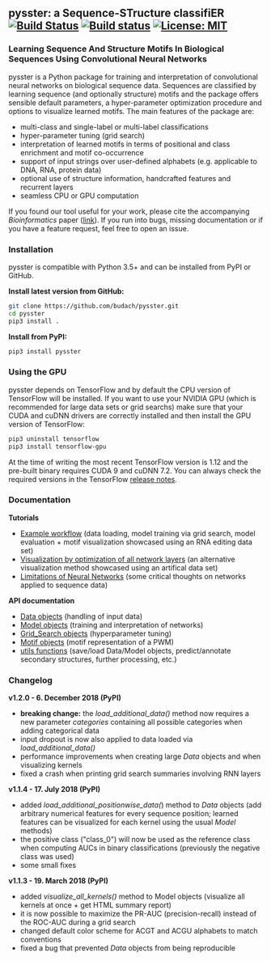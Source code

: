## pysster: a Sequence-STructure classifiER  [![Build Status](https://travis-ci.org/budach/pysster.svg?branch=master)](https://travis-ci.org/budach/pysster) [![Build status](https://ci.appveyor.com/api/projects/status/b7kkrb0qu5fsanbh/branch/master?svg=true)](https://ci.appveyor.com/project/budach/pysster/branch/master) [![License: MIT](https://img.shields.io/badge/License-MIT-green.svg)](https://opensource.org/licenses/MIT)
### Learning Sequence And Structure Motifs In Biological Sequences Using Convolutional Neural Networks

pysster is a Python package for training and interpretation of convolutional neural networks on biological sequence data. Sequences are classified by learning sequence (and optionally structure) motifs and the package offers sensible default parameters, a hyper-parameter optimization procedure and options to visualize learned motifs. The main features of the package are:

* multi-class and single-label or multi-label classifications
* hyper-parameter tuning (grid search)
* interpretation of learned motifs in terms of positional and class enrichment and motif co-occurrence
* support of input strings over user-defined alphabets (e.g. applicable to DNA, RNA, protein data)
* optional use of structure information, handcrafted features and recurrent layers
* seamless CPU or GPU computation

If you found our tool useful for your work, please cite the accompanying *Bioinformatics* paper ([link](https://academic.oup.com/bioinformatics/advance-article/doi/10.1093/bioinformatics/bty222/4962494)).
If you run into bugs, missing documentation or if you have a feature request, feel free to open an issue.

### Installation

pysster is compatible with Python 3.5+ and can be installed from PyPI or GitHub.

**Install latest version from GitHub:**
```sh
git clone https://github.com/budach/pysster.git
cd pysster
pip3 install .
```
**Install from PyPI:**

```sh
pip3 install pysster
```

### Using the GPU

pysster depends on TensorFlow and by default the CPU version of TensorFlow will be installed. If you want to use your NVIDIA GPU (which is recommended for large data sets or grid searchs) make sure that your CUDA and cuDNN drivers are correctly installed and then install the GPU version of TensorFlow:

```sh
pip3 uninstall tensorflow
pip3 install tensorflow-gpu
```

At the time of writing the most recent TensorFlow version is 1.12 and the pre-built binary requires CUDA 9 and cuDNN 7.2. You can always check the required versions in the TensorFlow [release notes](https://github.com/tensorflow/tensorflow/releases).


### Documentation

**Tutorials**
* [Example workflow](https://github.com/budach/pysster/blob/master/tutorials/workflow_rna_editing.ipynb) (data loading, model training via grid search, model evaluation + motif visualization showcased using an RNA editing data set)
* [Visualization by optimization of all network layers](https://github.com/budach/pysster/blob/master/tutorials/visualize_all_the_things.ipynb) (an alternative visualization method showcased using an artifical data set)
* [Limitations of Neural Networks](https://github.com/budach/pysster/blob/master/tutorials/limitations.md) (some critical thoughts on networks applied to sequence data)

**API documentation**
* [Data objects](https://github.com/budach/pysster/blob/master/docs/Data.md) (handling of input data)
* [Model objects](https://github.com/budach/pysster/blob/master/docs/Model.md) (training and interpretation of networks)
* [Grid_Search objects](https://github.com/budach/pysster/blob/master/docs/Grid_Search.md) (hyperparameter tuning)
* [Motif objects](https://github.com/budach/pysster/blob/master/docs/Motif.md) (motif representation of a PWM)
* [utils functions](https://github.com/budach/pysster/blob/master/docs/utils.md) (save/load Data/Model objects, predict/annotate secondary structures, further processing, etc.)


### Changelog

**v1.2.0 - 6. December 2018 (PyPI)**
* **breaking change:** the *load_additional_data()* method now requires a new parameter *categories* containing all possible categories when adding categorical data
* input dropout is now also applied to data loaded via *load_additional_data()*
* performance improvements when creating large *Data* objects and when visualizing kernels
* fixed a crash when printing grid search summaries involving RNN layers

**v1.1.4 - 17. July 2018 (PyPI)**
* added *load_additional_positionwise_data(*) method to *Data* objects (add arbitrary numerical features for every sequence position; learned features can be visualized for each kernel using the usual *Model* methods)
* the positive class ("class_0") will now be used as the reference class when computing AUCs in binary classifications (previously the negative class was used)
* some small fixes

**v1.1.3 - 19. March 2018 (PyPI)**
* added *visualize_all_kernels()* method to Model objects (visualize all kernels at once + get HTML summary report)
* it is now possible to maximize the PR-AUC (precision-recall) instead of the ROC-AUC during a grid search
* changed default color scheme for ACGT and ACGU alphabets to match conventions
* fixed a bug that prevented *Data* objects from being reproducible
